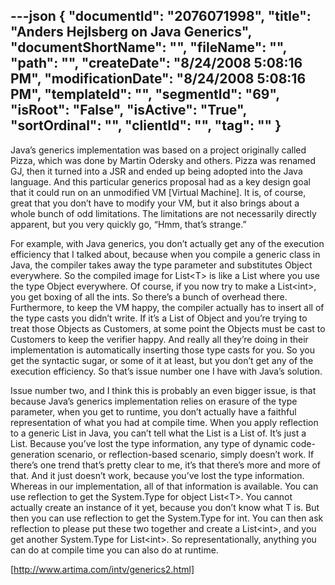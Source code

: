 ---json
{
  "documentId": "2076071998",
  "title": "Anders Hejlsberg on Java Generics",
  "documentShortName": "",
  "fileName": "",
  "path": "",
  "createDate": "8/24/2008 5:08:16 PM",
  "modificationDate": "8/24/2008 5:08:16 PM",
  "templateId": "",
  "segmentId": "69",
  "isRoot": "False",
  "isActive": "True",
  "sortOrdinal": "",
  "clientId": "",
  "tag": ""
}
---

Java’s generics implementation was based on a project originally called Pizza, which was done by Martin Odersky and others. Pizza was renamed GJ, then it turned into a JSR and ended up being adopted into the Java language. And this particular generics proposal had as a key design goal that it could run on an unmodified VM [Virtual Machine]. It is, of course, great that you don’t have to modify your VM, but it also brings about a whole bunch of odd limitations. The limitations are not necessarily directly apparent, but you very quickly go, “Hmm, that’s strange.”

For example, with Java generics, you don’t actually get any of the execution efficiency that I talked about, because when you compile a generic class in Java, the compiler takes away the type parameter and substitutes Object everywhere. So the compiled image for List&lt;T&gt; is like a List where you use the type Object everywhere. Of course, if you now try to make a List&lt;int&gt;, you get boxing of all the ints. So there’s a bunch of overhead there. Furthermore, to keep the VM happy, the compiler actually has to insert all of the type casts you didn’t write. If it’s a List of Object and you’re trying to treat those Objects as Customers, at some point the Objects must be cast to Customers to keep the verifier happy. And really all they’re doing in their implementation is automatically inserting those type casts for you. So you get the syntactic sugar, or some of it at least, but you don’t get any of the execution efficiency. So that’s issue number one I have with Java’s solution.

Issue number two, and I think this is probably an even bigger issue, is that because Java’s generics implementation relies on erasure of the type parameter, when you get to runtime, you don’t actually have a faithful representation of what you had at compile time. When you apply reflection to a generic List in Java, you can’t tell what the List is a List of. It’s just a List. Because you’ve lost the type information, any type of dynamic code-generation scenario, or reflection-based scenario, simply doesn’t work. If there’s one trend that’s pretty clear to me, it’s that there’s more and more of that. And it just doesn’t work, because you’ve lost the type information. Whereas in our implementation, all of that information is available. You can use reflection to get the System.Type for object List&lt;T&gt;. You cannot actually create an instance of it yet, because you don’t know what T is. But then you can use reflection to get the System.Type for int. You can then ask reflection to please put these two together and create a List&lt;int&gt;, and you get another System.Type for List&lt;int&gt;. So representationally, anything you can do at compile time you can also do at runtime. 

[http://www.artima.com/intv/generics2.html]
